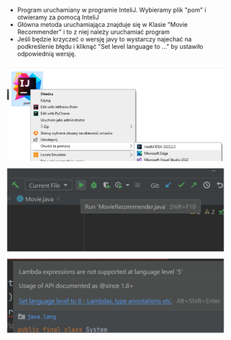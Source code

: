 - Program uruchamiany w programie InteliJ. Wybieramy plik "pom" i otwieramy za pomocą InteliJ
- Główna metoda uruchamiająca znajduje się w Klasie "Movie Recommender" i to z niej należy uruchamiać program
- Jeśli będzie krzyczeć o wersję javy to wystarczy najechać na podkreślenie błędu i kliknąć "Set level language to ..." by ustawiło odpowiednią wersję.

![instrukcja1](instrukcja1.png)

![instrukcja2](instrukcja2.png)

![instrukcja3](instrukcja3.png)